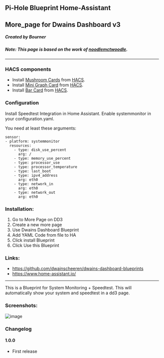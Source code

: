 ## Pi-Hole Blueprint Home-Assistant
## More_page for Dwains Dashboard v3
##### Created by Bourner
##### Note: This page is based on the work of [noodlemctwoodle](https://github.com/noodlemctwoodle). 
---

### HACS components

- Install [Mushroom Cards](https://github.com/piitaya/lovelace-mushroom) from [HACS](https://hacs.xyz).
- Install [Mini Graph Card](https://github.com/kalkih/mini-graph-card) from [HACS](https://hacs.xyz).
-  Install [Bar Card](https://github.com/custom-cards/bar-card) from [HACS](https://hacs.xyz).

### Configuration

Install Speedtest Integration in Home Assistant. 
Enable systemmonitor in your configuration.yaml.

You need at least these arguments:

```
sensor:
- platform: systemmonitor
  resources:
    - type: disk_use_percent
      arg: / 
    - type: memory_use_percent      
    - type: processor_use     
    - type: processor_temperature
    - type: last_boot
    - type: ipv4_address
      arg: eth0
    - type: network_in
      arg: eth0     
    - type: network_out
      arg: eth0       
```      



### Installation: 
  
1.  Go to More Page on DD3
2.  Create a new more page
3.  Use Dwains Dashboard Blueprint
4.  Add YAML Code from file to HA
5.  Click install Blueprint
6.  Click Use this Blueprint


### Links:
* https://github.com/dwainscheeren/dwains-dashboard-blueprints
* https://www.home-assistant.io/

---

This is a Blueprint for System Monitoring + Speedtest.
This will automatically show your system and speedtest in a dd3 page.

### Screenshots:

![image](https://user-images.githubusercontent.com/64064679/165935062-de390fc5-390f-4d24-9e0f-d7dcefeb2864.png)

### Changelog
#### 1.0.0
- First release


